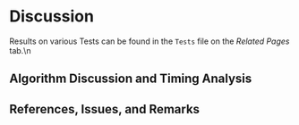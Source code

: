 Discussion
===

Results on various Tests can be found in the `Tests` file on the *Related Pages* tab.\n

Algorithm Discussion and Timing Analysis
---




References, Issues, and Remarks
---